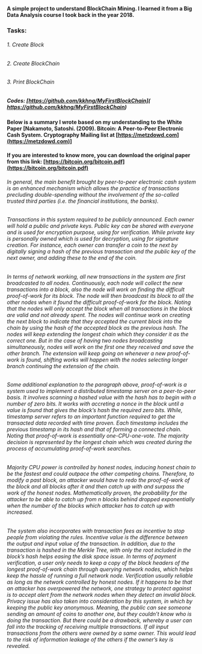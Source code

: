 #### A simple project to understand BlockChain Mining. I learned it from a Big Data Analysis course I took back in the year 2018.

### Tasks:

###### 1. Create Block
###### 2. Create BlockChain
###### 3. Print BlockChain


##### Codes: [https://github.com/kkhng/MyFirstBlockChain]( https://github.com/kkhng/MyFirstBlockChain)

#### Below is a summary I wrote based on my understanding to the White Paper [Nakamoto, Satoshi. (2009). Bitcoin: A Peer-to-Peer Electronic Cash System. Cryptography Mailing list at [https://metzdowd.com](https://metzdowd.com)]

#### If you are interested to know more, you can download the original paper from this link: [https://bitcoin.org/bitcoin.pdf](https://bitcoin.org/bitcoin.pdf) 

###### In general, the main benefit brought by peer-to-peer electronic cash system is an enhanced mechanism which allows the practice of transactions precluding double-spending without the involvement of the so-called trusted third parties (i.e. the financial institutions, the banks).

###### Transactions in this system required to be publicly announced. Each owner will hold a public and private keys. Public key can be shared with everyone and is used for encryption purpose, using for verification. While private key is personally owned which is used for decryption, using for signature creation. For instance, each owner can transfer a coin to the next by digitally signing a hash of the previous transaction and the public key of the next owner, and adding these to the end of the coin. 

###### In terms of network working, all new transactions in the system are first broadcasted to all nodes. Continuously, each node will collect the new transactions into a block, also the node will work on finding the difficult proof-of-work for its block. The node will then broadcast its block to all the other nodes when it found the difficult proof-of-work for the block. Noting that the nodes will only accept the block when all transactions in the block are valid and not already spent. The nodes will continue work on creating the next block to indicate that they accepted the current block into the chain by using the hash of the accepted block as the previous hash. The nodes will keep extending the longest chain which they consider it as the correct one. But in the case of having two nodes broadcasting simultaneously, nodes will work on the first one they received and save the other branch. The extension will keep going on whenever a new proof-of-work is found, shifting works will happen with the nodes selecting longer branch continuing the extension of the chain. 

###### Some additional explanation to the paragraph above, proof-of-work is a system used to implement a distributed timestamp server on a peer-to-peer basis. It involves scanning a hashed value with the hash has to begin with a number of zero bits. It works with accreting a nonce in the block until a value is found that gives the block’s hash the required zero bits. While, timestamp server refers to an important function required to get the transacted data recorded with time proven. Each timestamp includes the previous timestamp in its hash and that of forming a connected chain. Noting that proof-of-work is essentially one-CPU-one-vote. The majority decision is represented by the longest chain which was created during the process of accumulating proof-of-work searches. 

###### Majority CPU power is controlled by honest nodes, inducing honest chain to be the fastest and could outpace the other competing chains. Therefore, to modify a past block, an attacker would have to redo the proof-of-work of the block and all blocks after it and then catch up with and surpass the work of the honest nodes. Mathematically proven, the probability for the attacker to be able to catch up from n blocks behind dropped exponentially when the number of the blocks which attacker has to catch up with increased. 

###### The system also incorporates with transaction fees as incentive to stop people from violating the rules. Incentive value is the difference between the output and input value of the transaction. In addition, due to the transaction is hashed in the Merkle Tree, with only the root included in the block’s hash helps easing the disk space issue. In terms of payment verification, a user only needs to keep a copy of the block headers of the longest proof-of-work chain through querying network nodes, which helps keep the hassle of running a full network node. Verification usually reliable as long as the network controlled by honest nodes. If it happens to be that an attacker has overpowered the network, one strategy to protect against is to accept alert from the network nodes when they detect an invalid block. Privacy issue has also taken into consideration by this system, in which by keeping the public key anonymous. Meaning, the public can see someone sending an amount of coins to another one, but they couldn’t know who is doing the transaction. But there could be a drawback, whereby a user can fall into the tracking of receiving multiple transactions. If all input transactions from the others were owned by a same owner. This would lead to the risk of information leakage of the others if the owner’s key is revealed. 

